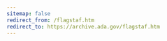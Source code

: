 ```yaml
---
sitemap: false 
redirect_from: /flagstaf.htm 
redirect_to: https://archive.ada.gov/flagstaf.htm 
---
```

